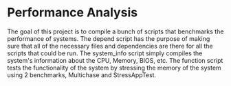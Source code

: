 # Performance Analysis

The goal of this project is to compile a bunch of scripts that benchmarks the performance of systems. The depend script has the purpose of making sure that all of the necessary files and dependencies are there for all the scripts that could be run. The system_info script simply compiles the system's information about the CPU, Memory, BIOS, etc. The function script tests the functionality of the system by stressing the memory of the system using 2 benchmarks, Multichase and StressAppTest.
